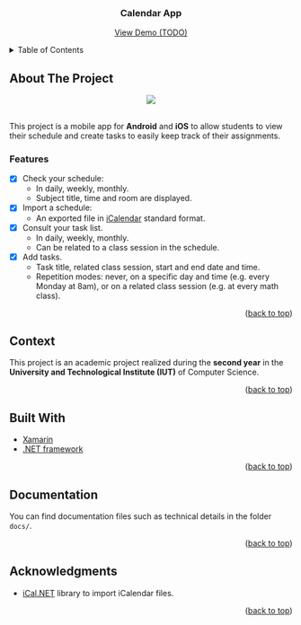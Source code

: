 <div id="top"></div>

<!-- PROJECT LOGO -->
<br />
<div align="center">
  <h3 align="center">Calendar App</h3>
  <p align="center">
    <a href="#">View Demo (TODO)</a>
  </p>
</div>

<!-- TABLE OF CONTENTS -->
<details>
  <summary>Table of Contents</summary>
  <ol>
    <li><a href="#about-the-project">About The Project</a></li>
    <li><a href="#context">Context</a></li>
    <li><a href="#built-with">Built With</a></li>
    <li><a href="#documentation">Documentation</a></li>
    <li><a href="#acknowledgments">Acknowledgments</a></li>
  </ol>
</details>

<!-- ABOUT THE PROJECT -->
## About The Project

<div align="center">
  <img src="project-image.png">
</div>
<br />

This project is a mobile app for **Android** and **iOS** to allow students to view their schedule and create tasks to easily keep track of their assignments.

### Features

- [x] Check your schedule:  
  - In daily, weekly, monthly.
  - Subject title, time and room are displayed.
- [x] Import a schedule:  
  - An exported file in [iCalendar](https://icalendar.org/) standard format.
- [x] Consult your task list.
  - In daily, weekly, monthly.
  - Can be related to a class session in the schedule.
- [x] Add tasks.
  - Task title, related class session, start and end date and time.
  - Repetition modes: never, on a specific day and time (e.g. every Monday at 8am), or on a related class session (e.g. at every math class).

<p align="right">(<a href="#top">back to top</a>)</p>

<!-- CONTEXT -->
## Context

This project is an academic project realized during the **second year** in the **University and Technological Institute (IUT)** of Computer Science.

<p align="right">(<a href="#top">back to top</a>)</p>

## Built With

- [Xamarin](https://docs.microsoft.com/xamarin/get-started/what-is-xamarin)
- [.NET framework](https://docs.microsoft.com/dotnet/)

<p align="right">(<a href="#top">back to top</a>)</p>

<!-- DOCUMENTATION -->
## Documentation

You can find documentation files such as technical details in the folder `docs/`.

<p align="right">(<a href="#top">back to top</a>)</p>

<!-- ACKNOWLEDGMENTS -->
## Acknowledgments

* [iCal.NET](https://github.com/rianjs/ical.net) library to import iCalendar files.

<p align="right">(<a href="#top">back to top</a>)</p>
